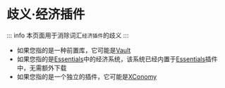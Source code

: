 # 歧义·经济插件

::: info
本页面用于消除词汇`经济插件`的歧义
:::

- 如果您指的是一种前置库，它可能是[Vault](https://www.spigotmc.org/resources/vault.34315/)
- 如果您指的是[Essentials](https://essentialsx.net/)中的经济系统，该系统已经内置于[Essentials](https://essentialsx.net/)插件中，无需额外下载
- 如果您指的是一个独立的插件，它可能是[XConomy](https://www.spigotmc.org/resources/xconomy.75669/)
